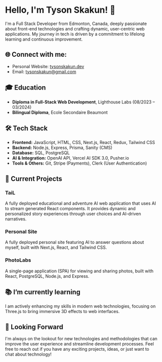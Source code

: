 # Hello, I'm Tyson Skakun! 👋

I'm a Full Stack Developer from Edmonton, Canada, deeply passionate about front-end technologies and crafting dynamic, user-centric web applications. My journey in tech is driven by a commitment to lifelong learning and continuous improvement.

## 🌐 Connect with me:

- Personal Website: [tysonskakun.dev](https://tysonskakun.dev)
- Email: [tysonskakun@gmail.com](mailto:tysonskakun@gmail.com)

## 🎓 Education

- **Diploma in Full-Stack Web Development**, Lighthouse Labs (08/2023 – 03/2024)
- **Bilingual Diploma**, Ecole Secondaire Beaumont

## 🛠 Tech Stack

- **Frontend:** JavaScript, HTML, CSS, Next.js, React, Redux, Tailwind CSS
- **Backend:** Node.js, Express, Prisma, Sanity (CMS)
- **Database:** SQL, PostgreSQL
- **AI & Integration:** OpenAI API, Vercel AI SDK 3.0, Pusher.io
- **Tools & Others:** Git, Stripe (Payments), Clerk (User Authentication)

## 🚀 Current Projects

### TaiL
A fully deployed educational and adventure AI web application that uses AI to stream generated React components. It provides dynamic and personalized story experiences through user choices and AI-driven narratives.

### Personal Site
A fully deployed personal site featuring AI to answer questions about myself, built with Next.js, React, and Tailwind CSS.

### PhotoLabs
A single-page application (SPA) for viewing and sharing photos, built with React, PostgreSQL, Node.js, and Express.

## 📚 I’m currently learning

I am actively enhancing my skills in modern web technologies, focusing on Three.js to bring immersive 3D effects to web interfaces.

## 👀 Looking Forward

I'm always on the lookout for new technologies and methodologies that can improve the user experience and streamline development processes. Feel free to reach out if you have any exciting projects, ideas, or just want to chat about technology!

